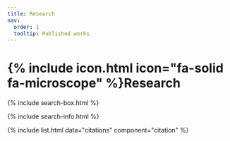 ```yaml
---
title: Research
nav:
  order: 1
  tooltip: Published works
---
```


# {% include icon.html icon="fa-solid fa-microscope" %}Research



{% include search-box.html %}

{% include search-info.html %}

{% include list.html data="citations" component="citation" %}
